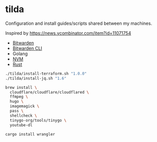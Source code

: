 # tilda

Configuration and install guides/scripts shared between my machines.

Inspired by https://news.ycombinator.com/item?id=11071754

* [Bitwarden](https://bitwarden.com/download/)
* [Bitwarden CLI](https://github.com/bitwarden/cli)
* Golang
* [NVM](https://github.com/nvm-sh/nvm#install--update-script)
* [Rust](https://www.rust-lang.org/tools/install)


```sh
./tilda/install-terraform.sh "1.0.0"
./tilda/install-jq.sh "1.6"

brew install \
  cloudflare/cloudflare/cloudflared \
  ffmpeg \
  hugo \
  imagemagick \
  pass \
  shellcheck \
  tinygo-org/tools/tinygo \
  youtube-dl

cargo install wrangler
```
